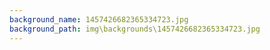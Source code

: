 ```yaml
---
background_name: 1457426682365334723.jpg
background_path: img\backgrounds\1457426682365334723.jpg
---
```

